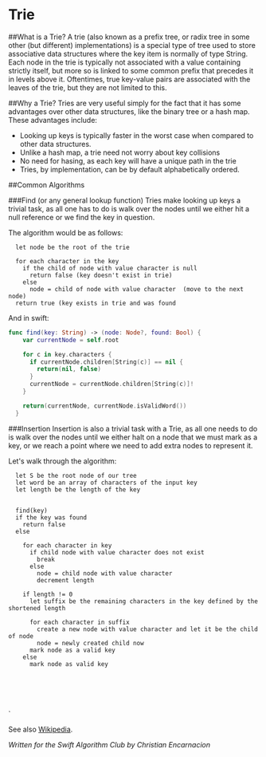 # Trie

##What is a Trie?
A trie (also known as a prefix tree, or radix tree in some other (but different) implementations) is a special type of tree used to store associative data structures where the key item is normally of type String.  Each node in the trie is typically not associated with a value containing strictly itself, but more so is linked to some common prefix that precedes it in levels above it.  Oftentimes, true key-value pairs are associated with the leaves of the trie, but they are not limited to this.

##Why a Trie?
Tries are very useful simply for the fact that it has some advantages over other data structures, like the binary tree or a hash map.  These advantages include:
* Looking up keys is typically faster in the worst case when compared to other data structures.
* Unlike a hash map, a trie need not worry about key collisions
* No need for hasing, as each key will have a unique path in the trie
* Tries, by implementation, can be by default alphabetically ordered.


##Common Algorithms

###Find (or any general lookup function)
Tries make looking up keys a trivial task, as all one has to do is walk over the nodes until we either hit a null reference or we find the key in question.

The algorithm would be as follows:
```
  let node be the root of the trie
  
  for each character in the key
    if the child of node with value character is null
      return false (key doesn't exist in trie)
    else
      node = child of node with value character  (move to the next node)
  return true (key exists in trie and was found
```

And in swift:
```swift
func find(key: String) -> (node: Node?, found: Bool) {
    var currentNode = self.root

    for c in key.characters {
      if currentNode.children[String(c)] == nil {
        return(nil, false)
      }
      currentNode = currentNode.children[String(c)]!
    }

    return(currentNode, currentNode.isValidWord())
  }
```

###Insertion
Insertion is also a trivial task with a Trie, as all one needs to do is walk over the nodes until we either halt on a node that we must mark as a key, or we reach a point where we need to add extra nodes to represent it.

Let's walk through the algorithm:

```
  let S be the root node of our tree
  let word be an array of characters of the input key
  let length be the length of the key
  
  
  find(key)
  if the key was found
    return false
  else
    
    for each character in key
      if child node with value character does not exist
        break
      else
        node = child node with value character
        decrement length
      
    if length != 0
      let suffix be the remaining characters in the key defined by the shortened length
      
      for each character in suffix
        create a new node with value character and let it be the child of node
        node = newly created child now
      mark node as a valid key
    else
      mark node as valid key
      
      
    
  
  
```





`

See also [Wikipedia](https://en.wikipedia.org/wiki/Trie).

*Written for the Swift Algorithm Club by Christian Encarnacion*

